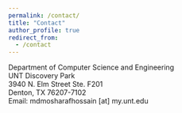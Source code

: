 ```yaml
---
permalink: /contact/
title: "Contact"
author_profile: true
redirect_from: 
  - /contact
---
```


Department of Computer Science and Engineering  
UNT Discovery Park  
3940 N. Elm Street Ste. F201  
Denton, TX 76207-7102  
Email: mdmosharafhossain [at] my.unt.edu  
